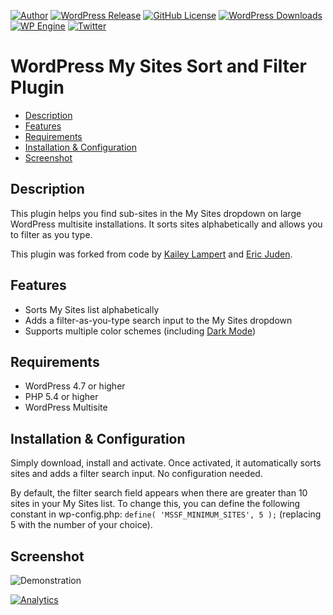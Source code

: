 [![Author](https://img.shields.io/badge/author-Daniel%20M.%20Hendricks-lightgrey.svg?colorB=9900cc )](https://www.danhendricks.com/?utm_source=github.com&utm_medium=campaign&utm_content=button&utm_campaign=cloudverve%2Fmy-sites-sort-filter)
[![WordPress Release](https://img.shields.io/wordpress/plugin/v/my-sites-sort-and-filter.svg)](https://wordpress.org/plugins/my-sites-sort-and-filter/)
[![GitHub License](https://img.shields.io/badge/license-GPLv2-yellow.svg)](https://raw.githubusercontent.com/cloudverve/my-sites-sort-filter/master/LICENSE)
[![WordPress Downloads](https://img.shields.io/wordpress/plugin/dt/my-sites-sort-and-filter.svg?colorB=brightgreen)](https://wordpress.org/plugins/my-sites-sort-and-filter/)
[![WP Engine](https://img.shields.io/badge/WP%20Engine-Compatible-orange.svg)](http://bit.ly/WPEnginePlans)
[![Twitter](https://img.shields.io/twitter/url/https/github.com/cloudverve/my-sites-sort-and-filter.svg?style=social)](https://twitter.com/danielhendricks)

# WordPress My Sites Sort and Filter Plugin

- [Description](#description)
- [Features](#features)
- [Requirements](#requirements)
- [Installation & Configuration](#installation--configuration)
- [Screenshot](#screenshot)

## Description

This plugin helps you find sub-sites in the My Sites dropdown on large WordPress multisite installations. It sorts sites alphabetically and allows you to filter as you type.

This plugin was forked from code by [Kailey Lampert](https://github.com/trepmal/my-sites-search) and [Eric Juden](https://wordpress.org/plugins/reorder-my-sites/).

## Features

- Sorts My Sites list alphabetically
- Adds a filter-as-you-type search input to the My Sites dropdown
- Supports multiple color schemes (including [Dark Mode](https://wordpress.org/plugins/dark-mode/))

## Requirements

- WordPress 4.7 or higher
- PHP 5.4 or higher
- WordPress Multisite

## Installation & Configuration

Simply download, install and activate. Once activated, it automatically sorts sites and adds a filter search input. No configuration needed.

By default, the filter search field appears when there are greater than 10 sites in your My Sites list. To change this, you can define the following constant in wp-config.php: `define( 'MSSF_MINIMUM_SITES', 5 );` (replacing 5 with the number of your choice).

## Screenshot

![Demonstration](https://rawcdn.githack.com/cloudverve/my-sites-sort-filter/master/assets/demo.gif "Demonstration")

[![Analytics](https://ga-beacon.appspot.com/UA-67333102-2/cloudverve/my-sites-sort-filter)](https://github.com/igrigorik/ga-beacon/?utm_source=github.com&utm_medium=referral&utm_content=button&utm_campaign=cloudverve%2Fmy-sites-sort-filter)
